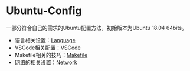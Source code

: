 # Ubuntu-Config
一部分符合自己的需求的Ubuntu配置方法，初始版本为Ubuntu 18.04 64bits。</br>

* 语言相关设置：[Language](./Language.md) </br>
* VSCode相关配置：[VSCode](./VSCode.md) </br>
* Makefile相关的技巧：[Makefile](./Makefile.md) </br>
* 网络的相关设置：[Network](./Network.md) </br>
